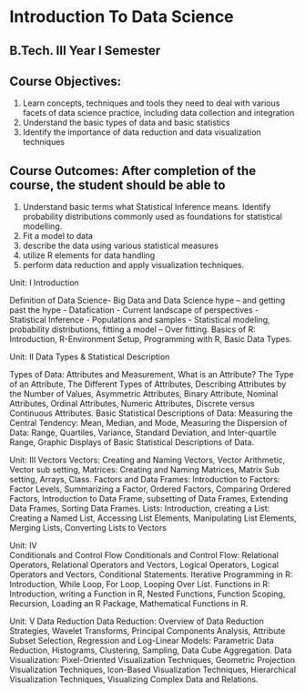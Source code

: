 # Introduction To Data Science

## B.Tech. III Year I Semester

## Course Objectives:<br/>
1.  Learn concepts, techniques and tools they need to deal with various facets of data science   practice, including data collection and integration
2.  Understand the basic types of data and basic statistics
3.  Identify the importance of data reduction and data visualization techniques

## Course Outcomes:  After completion of the course, the student should be able to
1.	Understand basic terms what Statistical Inference means. Identify probability distributions commonly used as foundations for statistical modelling.
2.  Fit a model to data
3.  describe the data using various statistical measures
4.  utilize R elements for data handling
5.  perform data reduction and apply visualization techniques.

Unit: I	 Introduction

Definition of Data Science- Big Data and Data Science hype – and getting past the hype - Datafication - Current landscape of perspectives - Statistical Inference - Populations and samples - Statistical modeling, probability distributions, fitting a model – Over fitting.
Basics of R: Introduction, R-Environment Setup, Programming with R, Basic Data Types.

Unit: II	Data Types & Statistical Description

Types of Data: Attributes and Measurement, What is an Attribute? The Type of an Attribute, The Different Types of Attributes, Describing Attributes by the Number of Values, Asymmetric Attributes, Binary Attribute, Nominal Attributes, Ordinal Attributes, Numeric Attributes, Discrete versus Continuous Attributes.
   Basic Statistical Descriptions of Data: Measuring the Central Tendency: Mean, Median, and Mode, Measuring the Dispersion of Data: Range, Quartiles, Variance, Standard Deviation, and Inter-quartile Range, Graphic Displays of Basic Statistical Descriptions of Data.

Unit: III	   Vectors
Vectors: Creating and Naming Vectors, Vector Arithmetic, Vector sub setting,
Matrices: Creating and Naming Matrices, Matrix Sub setting, Arrays, Class.
Factors and Data Frames: Introduction to Factors: Factor Levels, Summarizing a Factor, Ordered Factors, Comparing Ordered Factors, Introduction to Data Frame, subsetting of Data Frames, Extending Data Frames, Sorting Data Frames.
Lists: Introduction, creating a List: Creating a Named List, Accessing List Elements, Manipulating List Elements, Merging Lists, Converting Lists to Vectors

Unit: IV	
Conditionals and Control Flow
Conditionals and Control Flow: Relational Operators, Relational Operators and Vectors, Logical Operators, Logical Operators and Vectors, Conditional Statements.
Iterative Programming in R: Introduction, While Loop, For Loop, Looping Over List.
Functions in R: Introduction, writing a Function in R, Nested Functions, Function Scoping, Recursion, Loading an R Package, Mathematical Functions in R.

Unit: V	Data Reduction
Data Reduction: Overview of Data Reduction Strategies, Wavelet Transforms, Principal Components Analysis, Attribute Subset Selection, Regression and Log-Linear Models: Parametric Data Reduction, Histograms, Clustering, Sampling, Data Cube Aggregation.
Data Visualization: Pixel-Oriented Visualization Techniques, Geometric Projection Visualization Techniques, Icon-Based Visualization Techniques, Hierarchical Visualization Techniques, Visualizing Complex Data and Relations.

 






